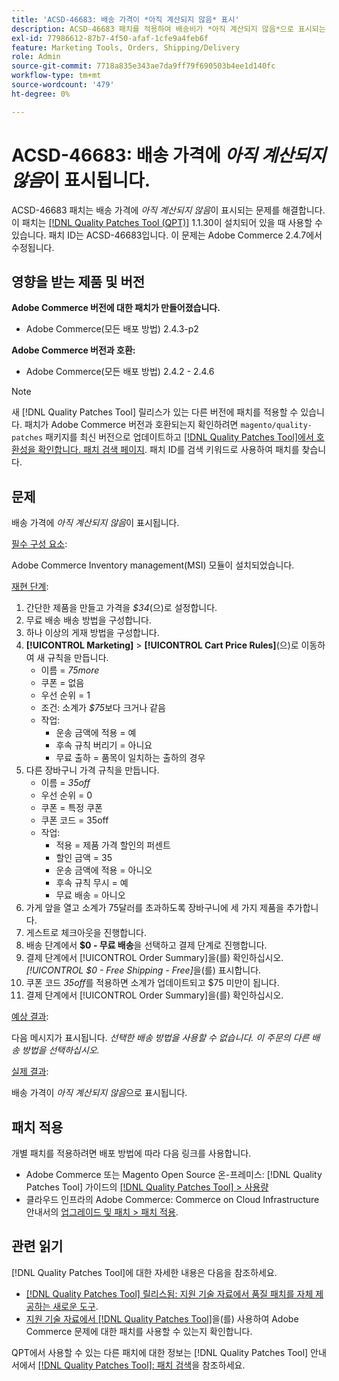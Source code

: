 ```yaml
---
title: 'ACSD-46683: 배송 가격이 *아직 계산되지 않음* 표시'
description: ACSD-46683 패치를 적용하여 배송비가 *아직 계산되지 않음*으로 표시되는 Adobe Commerce 문제를 해결합니다.
exl-id: 77986612-87b7-4f50-afaf-1cfe9a4feb6f
feature: Marketing Tools, Orders, Shipping/Delivery
role: Admin
source-git-commit: 7718a835e343ae7da9ff79f690503b4ee1d140fc
workflow-type: tm+mt
source-wordcount: '479'
ht-degree: 0%

---
```


# ACSD-46683: 배송 가격에 *아직 계산되지 않음*&#x200B;이 표시됩니다.

ACSD-46683 패치는 배송 가격에 *아직 계산되지 않음*&#x200B;이 표시되는 문제를 해결합니다. 이 패치는 [[!DNL Quality Patches Tool (QPT)]](/help/announcements/adobe-commerce-announcements/magento-quality-patches-released-new-tool-to-self-serve-quality-patches.md) 1.1.30이 설치되어 있을 때 사용할 수 있습니다. 패치 ID는 ACSD-46683입니다. 이 문제는 Adobe Commerce 2.4.7에서 수정됩니다.

## 영향을 받는 제품 및 버전

**Adobe Commerce 버전에 대한 패치가 만들어졌습니다.**

* Adobe Commerce(모든 배포 방법) 2.4.3-p2

**Adobe Commerce 버전과 호환:**

* Adobe Commerce(모든 배포 방법) 2.4.2 - 2.4.6

>[!NOTE]
>
>새 [!DNL Quality Patches Tool] 릴리스가 있는 다른 버전에 패치를 적용할 수 있습니다. 패치가 Adobe Commerce 버전과 호환되는지 확인하려면 `magento/quality-patches` 패키지를 최신 버전으로 업데이트하고 [[!DNL Quality Patches Tool]에서 호환성을 확인합니다. 패치 검색 페이지](https://experienceleague.adobe.com/tools/commerce-quality-patches/index.html). 패치 ID를 검색 키워드로 사용하여 패치를 찾습니다.

## 문제

배송 가격에 *아직 계산되지 않음*&#x200B;이 표시됩니다.

<u>필수 구성 요소</u>:

Adobe Commerce Inventory management(MSI) 모듈이 설치되었습니다.

<u>재현 단계</u>:

1. 간단한 제품을 만들고 가격을 *$34*(으)로 설정합니다.
1. 무료 배송 배송 방법을 구성합니다.
1. 하나 이상의 게재 방법을 구성합니다.
1. **[!UICONTROL Marketing]** > **[!UICONTROL Cart Price Rules]**(으)로 이동하여 새 규칙을 만듭니다.
   * 이름 = *75more*
   * 쿠폰 = 없음
   * 우선 순위 = 1
   * 조건: 소계가 *$75*&#x200B;보다 크거나 같음
   * 작업:
      * 운송 금액에 적용 = 예
      * 후속 규칙 버리기 = 아니요
      * 무료 출하 = 품목이 일치하는 출하의 경우
1. 다른 장바구니 가격 규칙을 만듭니다.
   * 이름 = *35off*
   * 우선 순위 = 0
   * 쿠폰 = 특정 쿠폰
   * 쿠폰 코드 = 35off
   * 작업:
      * 적용 = 제품 가격 할인의 퍼센트
      * 할인 금액 = 35
      * 운송 금액에 적용 = 아니오
      * 후속 규칙 무시 = 예
      * 무료 배송 = 아니오
1. 가게 앞을 열고 소계가 75달러를 초과하도록 장바구니에 세 가지 제품을 추가합니다.
1. 게스트로 체크아웃을 진행합니다.
1. 배송 단계에서 **$0 - 무료 배송**&#x200B;을 선택하고 결제 단계로 진행합니다.
1. 결제 단계에서 [!UICONTROL Order Summary]을(를) 확인하십시오. *[!UICONTROL $0 - Free Shipping - Free]*&#x200B;을(를) 표시합니다.
1. 쿠폰 코드 *35off*&#x200B;를 적용하면 소계가 업데이트되고 $75 미만이 됩니다.
1. 결제 단계에서 [!UICONTROL Order Summary]을(를) 확인하십시오.

<u>예상 결과</u>:

다음 메시지가 표시됩니다. *선택한 배송 방법을 사용할 수 없습니다. 이 주문의 다른 배송 방법을 선택하십시오.*

<u>실제 결과</u>:

배송 가격이 *아직 계산되지 않음*&#x200B;으로 표시됩니다.

## 패치 적용

개별 패치를 적용하려면 배포 방법에 따라 다음 링크를 사용합니다.

* Adobe Commerce 또는 Magento Open Source 온-프레미스: [!DNL Quality Patches Tool] 가이드의 [[!DNL Quality Patches Tool] > 사용량](https://experienceleague.adobe.com/docs/commerce-operations/tools/quality-patches-tool/usage.html)
* 클라우드 인프라의 Adobe Commerce: Commerce on Cloud Infrastructure 안내서의 [업그레이드 및 패치 > 패치 적용](https://experienceleague.adobe.com/docs/commerce-cloud-service/user-guide/develop/upgrade/apply-patches.html).

## 관련 읽기

[!DNL Quality Patches Tool]에 대한 자세한 내용은 다음을 참조하세요.

* [[!DNL Quality Patches Tool] 릴리스됨: 지원 기술 자료에서 품질 패치를 자체 제공하는 새로운 도구](/help/announcements/adobe-commerce-announcements/magento-quality-patches-released-new-tool-to-self-serve-quality-patches.md).
* [지원 기술 자료에서  [!DNL Quality Patches Tool]](/help/support-tools/patches-available-in-qpt-tool/check-patch-for-magento-issue-with-magento-quality-patches.md)을(를) 사용하여 Adobe Commerce 문제에 대한 패치를 사용할 수 있는지 확인합니다.

QPT에서 사용할 수 있는 다른 패치에 대한 정보는 [!DNL Quality Patches Tool] 안내서에서 [[!DNL Quality Patches Tool]: 패치 검색](https://experienceleague.adobe.com/tools/commerce-quality-patches/index.html)을 참조하세요.
